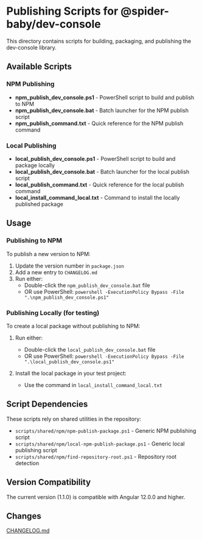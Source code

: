 # Publishing Scripts for @spider-baby/dev-console

This directory contains scripts for building, packaging, and publishing the dev-console library.

## Available Scripts

### NPM Publishing

- **npm_publish_dev_console.ps1** - PowerShell script to build and publish to NPM
- **npm_publish_dev_console.bat** - Batch launcher for the NPM publish script
- **npm_publish_command.txt** - Quick reference for the NPM publish command

### Local Publishing

- **local_publish_dev_console.ps1** - PowerShell script to build and package locally
- **local_publish_dev_console.bat** - Batch launcher for the local publish script
- **local_publish_command.txt** - Quick reference for the local publish command
- **local_install_command_local.txt** - Command to install the locally published package

## Usage

### Publishing to NPM

To publish a new version to NPM:

1. Update the version number in `package.json`
2. Add a new entry to `CHANGELOG.md`
3. Run either:
   - Double-click the `npm_publish_dev_console.bat` file
   - OR use PowerShell: `powershell -ExecutionPolicy Bypass -File ".\npm_publish_dev_console.ps1"`

### Publishing Locally (for testing)

To create a local package without publishing to NPM:

1. Run either:
   - Double-click the `local_publish_dev_console.bat` file
   - OR use PowerShell: `powershell -ExecutionPolicy Bypass -File ".\local_publish_dev_console.ps1"`

2. Install the local package in your test project:
   - Use the command in `local_install_command_local.txt`

## Script Dependencies

These scripts rely on shared utilities in the repository:

- `scripts/shared/npm/npm-publish-package.ps1` - Generic NPM publishing script
- `scripts/shared/npm/local-npm-publish-package.ps1` - Generic local publishing script
- `scripts/shared/npm/find-repository-root.ps1` - Repository root detection

## Version Compatibility

The current version (1.1.0) is compatible with Angular 12.0.0 and higher.

## Changes
[CHANGELOG.md](https://github.com/shanieMoonlight/moonlight-repo/blob/master/libs/utils/dev-console/CHANGELOG.md)